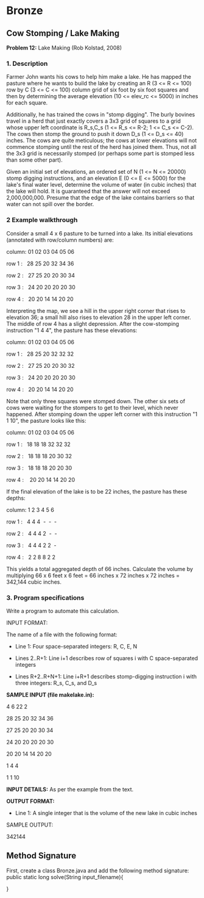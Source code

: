 # Bronze
## Cow Stomping / Lake Making

**Problem 12:** Lake Making (Rob Kolstad, 2008)

### 1. Description

Farmer John wants his cows to help him make a lake. He has mapped the pasture where he wants to build the lake by creating an R (3 <= R <= 100) row by C (3 <= C <= 100) column grid of six foot by six foot squares and then by determining the average elevation (10 <= elev_rc <= 5000) in inches for each square.

Additionally, he has trained the cows in "stomp digging". The burly bovines travel in a herd that just exactly covers a 3x3 grid of squares to a grid whose upper left coordinate is R_s,C_s (1 <= R_s <= R-2; 1 <= C_s <= C-2). The cows then stomp the ground to push it down D_s (1 <= D_s <= 40) inches. The cows are quite meticulous; the cows at lower elevations will not commence stomping until the rest of the herd has joined them. Thus, not all the 3x3 grid is necessarily stomped (or perhaps some part is stomped less than some other part).

Given an initial set of elevations, an ordered set of N (1 <= N <= 20000) stomp digging instructions, and an elevation E (0 <= E <= 5000) for the lake's final water level, determine the volume of water (in cubic inches) that the lake will hold. It is guaranteed that the answer will not exceed 2,000,000,000. Presume that the edge of the lake contains barriers so that water can not spill over the border.

### 2 Example walkthrough

Consider a small 4 x 6 pasture to be turned into a lake. Its initial elevations (annotated with row/column numbers) are:

column: 01 02 03 04 05 06

row 1 :&nbsp;&nbsp; 28 25 20 32 34 36

row 2 :&nbsp;&nbsp; 27 25 20 20 30 34

row 3 :&nbsp;&nbsp; 24 20 20 20 20 30

row 4 :&nbsp;&nbsp; 20 20 14 14 20 20
  

Interpreting the map, we see a hill in the upper right corner that rises to elevation 36; a small hill also rises to elevation 28 in the upper left corner. The middle of row 4 has a slight depression. After the cow-stomping instruction "1 4 4", the pasture has these elevations:

column:  01 02 03 04 05 06

row 1 :&nbsp;&nbsp;  28 25 20 32 32 32

row 2 :&nbsp;&nbsp;  27 25 20 20 30 32

row 3 :&nbsp;&nbsp;  24 20 20 20 20 30

row 4 :&nbsp;&nbsp;  20 20 14 14 20 20
  

Note that only three squares were stomped down. The other six sets of cows were waiting for the stompers to get to their level, which never happened. After stomping down the upper left corner with this instruction "1 1 10", the pasture looks like this:

column:  01 02 03 04 05 06

row 1 :&nbsp;&nbsp;  18 18 18 32 32 32

row 2 :&nbsp;&nbsp;  18 18 18 20 30 32

row 3 :&nbsp;&nbsp;  18 18 18 20 20 30

row 4 : &nbsp;&nbsp; 20 20 14 14 20 20
  

If the final elevation of the lake is to be 22 inches, the pasture has these depths:

column:   1  2  3  4  5  6

row 1 :&nbsp;&nbsp;   4  4  4&nbsp; -&nbsp; -&nbsp; -

row 2 :&nbsp;&nbsp;   4  4  4  2&nbsp; -&nbsp; -

row 3 :&nbsp;&nbsp;   4  4  4  2  2&nbsp; -

row 4 :&nbsp;&nbsp;   2  2  8  8  2  2
  

This yields a total aggregated depth of 66 inches. Calculate the volume by multiplying 66 x 6 feet x 6 feet = 66 inches x 72 inches x 72 inches = 342,144 cubic inches.

### 3. Program specifications

Write a program to automate this calculation.

INPUT FORMAT:

The name of a file with the following format:

* Line 1: Four space-separated integers: R, C, E, N

* Lines 2..R+1: Line i+1 describes row of squares i with C space-separated integers

* Lines R+2..R+N+1: Line i+R+1 describes stomp-digging instruction i with three integers: R_s, C_s, and D_s

**SAMPLE INPUT (file makelake.in):**

4 6 22 2

28 25 20 32 34 36

27 25 20 20 30 34

24 20 20 20 20 30

20 20 14 14 20 20

1 4 4

1 1 10

**INPUT DETAILS:** As per the example from the text.

**OUTPUT FORMAT:**

* Line 1: A single integer that is the volume of the new lake in cubic inches

SAMPLE OUTPUT:

342144

## Method Signature
First, create a class Bronze.java and add the following method signature:
  public static long solve(String input_filename){

  }
